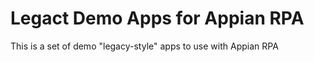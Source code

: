 # Legact Demo Apps for Appian RPA

This is a set of demo "legacy-style" apps to use with Appian RPA
